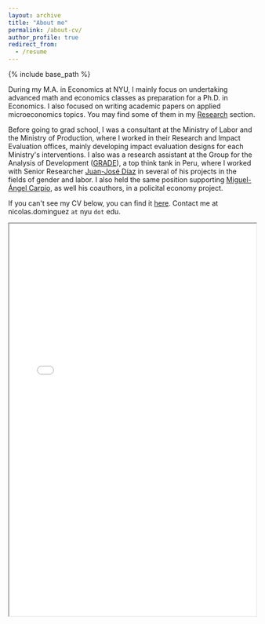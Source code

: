 ```yaml
---
layout: archive
title: "About me"
permalink: /about-cv/
author_profile: true
redirect_from:
  - /resume
---
```


{% include base_path %}

During my M.A. in Economics at NYU, I mainly focus on undertaking advanced math and economics classes as preparation for a Ph.D. in Economics. I also focused on writing academic papers on applied microeconomics topics. You may find some of them in my [Research](https://nicoidominguez.github.io/research/) section. 

Before going to grad school, I was a consultant at the Ministry of Labor and the Ministry of Production, where I worked in their Research and Impact Evaluation offices, mainly developing impact evaluation designs for each Ministry's interventions. I also was a research assistant at the Group for the Analysis of Development ([GRADE](https://www.grade.org.pe/en/)), a top think tank in Peru, where I worked with Senior Researcher [Juan-José Díaz](http://www.grade.org.pe/en/investigadores/personal/jjdiaz/) in several of his projects in the fields of gender and labor. I also held the same position supporting [Miguel-Ángel Carpio](https://sites.google.com/view/miguel-angel-carpio), as well his coauthors, in a policital economy project. 

If you can't see my CV below, you can find it [here](https://github.com/nicoidominguez/nicoidominguez.github.io/blob/0cc7a5f2f35ec359e1bf4a29c0aa431cc6ba0f17/files/Nicolas%20Dominguez%20-%20CV_Jun22.pdf). Contact me at nicolas.dominguez `at` nyu `dot` edu.

<iframe src="/files/Nicolas%20Dominguez%20-%20CV_Jun22.pdf" width="100%" height="800px">    </iframe>
